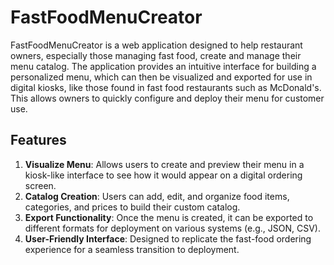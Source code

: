 # FastFoodMenuCreator

FastFoodMenuCreator is a web application designed to help restaurant owners, especially those managing fast food, create and manage their menu catalog. The application provides an intuitive interface for building a personalized menu, which can then be visualized and exported for use in digital kiosks, like those found in fast food restaurants such as McDonald's. This allows owners to quickly configure and deploy their menu for customer use.

## Features

1. **Visualize Menu**: Allows users to create and preview their menu in a kiosk-like interface to see how it would appear on a digital ordering screen.
2. **Catalog Creation**: Users can add, edit, and organize food items, categories, and prices to build their custom catalog.
3. **Export Functionality**: Once the menu is created, it can be exported to different formats for deployment on various systems (e.g., JSON, CSV).
4. **User-Friendly Interface**: Designed to replicate the fast-food ordering experience for a seamless transition to deployment.

